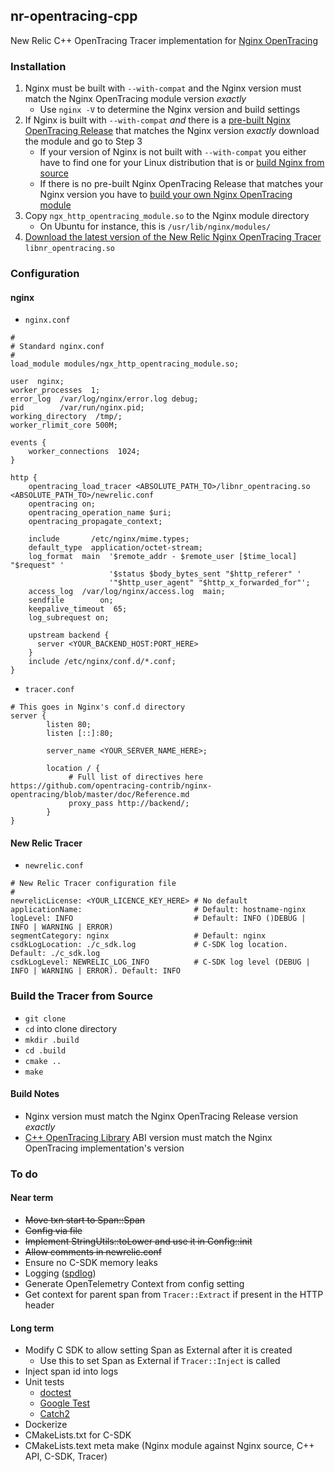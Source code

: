 ## nr-opentracing-cpp
New Relic C++ OpenTracing Tracer implementation for [Nginx OpenTracing](https://github.com/opentracing-contrib/nginx-opentracing)

### Installation
1. Nginx must be built with `--with-compat` and the Nginx version must match the Nginx OpenTracing module version _exactly_
   - Use `nginx -V` to determine the Nginx version and build settings
2. If Nginx is built with `--with-compat` _and_ there is a [pre-built Nginx OpenTracing Release](https://github.com/opentracing-contrib/nginx-opentracing/releases) that matches the Nginx version _exactly_ download the module and go to Step 3
   - If your version of Nginx is not built with `--with-compat` you either have to find one for your Linux distribution that is or [build Nginx from source](https://www.google.com/search?q=building+nginx+from+source&oq=building+nginx+from+source&aqs=chrome..69i57.4695j0j7&sourceid=chrome&ie=UTF-8) 
   - If there is no pre-built Nginx OpenTracing Release that matches your Nginx version you have to [build your own Nginx OpenTracing module](https://github.com/opentracing-contrib/nginx-opentracing#building-from-source)
3. Copy `ngx_http_opentracing_module.so` to the Nginx module directory
   - On Ubuntu for instance, this is `/usr/lib/nginx/modules/`
4. [Download the latest version of the New Relic Nginx OpenTracing Tracer](https://github.com/msummers/newrelic-opentracing-cpp/releases) `libnr_opentracing.so`

### Configuration
#### nginx
- `nginx.conf`
```
#
# Standard nginx.conf
#
load_module modules/ngx_http_opentracing_module.so;

user  nginx;
worker_processes  1;
error_log  /var/log/nginx/error.log debug;
pid        /var/run/nginx.pid;
working_directory  /tmp/;
worker_rlimit_core 500M;

events {
    worker_connections  1024;
}

http {
	opentracing_load_tracer <ABSOLUTE_PATH_TO>/libnr_opentracing.so  <ABSOLUTE_PATH_TO>/newrelic.conf
	opentracing on;
	opentracing_operation_name $uri;
	opentracing_propagate_context;

    include       /etc/nginx/mime.types;
    default_type  application/octet-stream;
    log_format  main  '$remote_addr - $remote_user [$time_local] "$request" '
                      '$status $body_bytes_sent "$http_referer" '
                      '"$http_user_agent" "$http_x_forwarded_for"';
    access_log  /var/log/nginx/access.log  main;
    sendfile        on;
    keepalive_timeout  65;
    log_subrequest on;

    upstream backend {
      server <YOUR_BACKEND_HOST:PORT_HERE>
    }
    include /etc/nginx/conf.d/*.conf;
}
```
- `tracer.conf`
```
# This goes in Nginx's conf.d directory
server {
        listen 80;
        listen [::]:80;

        server_name <YOUR_SERVER_NAME_HERE>;

        location / {
	         # Full list of directives here https://github.com/opentracing-contrib/nginx-opentracing/blob/master/doc/Reference.md
             proxy_pass http://backend/;
        }
}
```
#### New Relic Tracer
- `newrelic.conf`
```
# New Relic Tracer configuration file
#
newrelicLicense: <YOUR_LICENCE_KEY_HERE> # No default
applicationName:                         # Default: hostname-nginx
logLevel: INFO                           # Default: INFO ()DEBUG | INFO | WARNING | ERROR)
segmentCategory: nginx                   # Default: nginx
csdkLogLocation: ./c_sdk.log             # C-SDK log location. Default: ./c_sdk.log
csdkLogLevel: NEWRELIC_LOG_INFO          # C-SDK log level (DEBUG | INFO | WARNING | ERROR). Default: INFO
```

### Build the Tracer from Source
- `git clone`
- `cd` into clone directory
- `mkdir .build`
- `cd .build`
- `cmake ..`
- `make`
#### Build Notes
- Nginx version must match the Nginx OpenTracing Release version _exactly_
- [C++ OpenTracing Library](https://github.com/opentracing/opentracing-cpp) ABI version must match the Nginx OpenTracing implementation's version


### To do
#### Near term
- ~~Move txn start to Span::Span~~
- ~~Config via file~~
- ~~Implement StringUtils::toLower and use it in Config::init~~
- ~~Allow comments in newrelic.conf~~
- Ensure no C-SDK memory leaks
- Logging ([spdlog](https://github.com/gabime/spdlog))
- Generate OpenTelemetry Context from config setting
- Get context for parent span from `Tracer::Extract` if present in the HTTP header
#### Long term
- Modify C SDK to allow setting Span as External after it is created
  - Use this to set Span as External if `Tracer::Inject` is called
- Inject span id into logs
- Unit tests
  - [doctest](https://github.com/onqtam/doctest)
  - [Google Test](https://github.com/google/googletest)
  - [Catch2](https://github.com/catchorg/Catch2)
- Dockerize
- CMakeLists.txt for C-SDK
- CMakeLists.text meta make (Nginx module against Nginx source, C++ API, C-SDK, Tracer)
